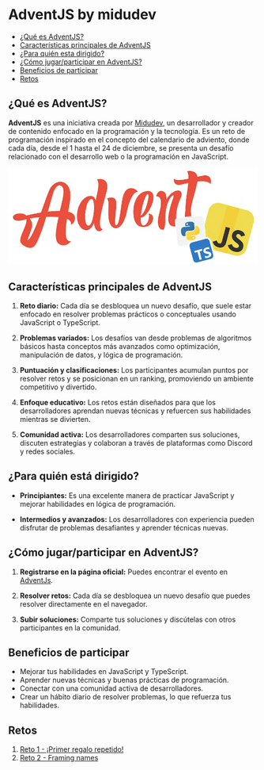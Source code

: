# AdventJS by midudev

- [¿Qué es AdventJS?](#qué-es-adventjs)
- [Características principales de AdventJS](#características-principales-de-adventjs)
- [¿Para quién esta dirigido?](#para-quién-está-dirigido)
- [¿Cómo jugar/participar en AdventJS?](#cómo-jugarparticipar-en-adventjs)
- [Beneficios de participar](#beneficios-de-participar)
- [Retos](#retos)

## ¿Qué es AdventJS?
**AdventJS** es una iniciativa creada por [Midudev](https://www.twitch.tv/midudev "Twitch midudev"), un desarrollador y creador de contenido enfocado en la programación y la tecnología. Es un reto de programación inspirado en el concepto del calendario de adviento, donde cada día, desde el 1 hasta el 24 de diciembre, se presenta un desafío relacionado con el desarrollo web o la programación en JavaScript.

<p align="center">
  <img src="Images/logo.webp" title="AdventJSLogo" alt="AdventJSLogo">
</p>

## Características principales de AdventJS

1. **Reto diario:**
    Cada día se desbloquea un nuevo desafío, que suele estar enfocado en resolver problemas prácticos o conceptuales usando JavaScript o TypeScript.

2. **Problemas variados:**
    Los desafíos van desde problemas de algoritmos básicos hasta conceptos más avanzados como optimización, manipulación de datos, y lógica de programación.

3. **Puntuación y clasificaciones:**
    Los participantes acumulan puntos por resolver retos y se posicionan en un ranking, promoviendo un ambiente competitivo y divertido.

4. **Enfoque educativo:**
    Los retos están diseñados para que los desarrolladores aprendan nuevas técnicas y refuercen sus habilidades mientras se divierten.

5. **Comunidad activa:**
    Los desarrolladores comparten sus soluciones, discuten estrategias y colaboran a través de plataformas como Discord y redes sociales.

## ¿Para quién está dirigido?
- **Principiantes:**
    Es una excelente manera de practicar JavaScript y mejorar habilidades en lógica de programación.

- **Intermedios y avanzados:**
    Los desarrolladores con experiencia pueden disfrutar de problemas desafiantes y aprender técnicas nuevas.

## ¿Cómo jugar/participar en AdventJS?
1. **Registrarse en la página oficial:**
    Puedes encontrar el evento en [AdventJs](https://adventjs.dev/ "AdventJS").

2. **Resolver retos:**
    Cada día se desbloquea un nuevo desafío que puedes resolver directamente en el navegador.

3. **Subir soluciones:**
    Comparte tus soluciones y discútelas con otros participantes en la comunidad.

## Beneficios de participar
- Mejorar tus habilidades en JavaScript y TypeScript.
- Aprender nuevas técnicas y buenas prácticas de programación.
- Conectar con una comunidad activa de desarrolladores.
- Crear un hábito diario de resolver problemas, lo que refuerza tus habilidades.

## Retos
1. [Reto 1 - ¡Primer regalo repetido!](Reto1/ "Reto 1 - ¡Primer regalo repetido!")
1. [Reto 2 - Framing names](Reto2/ "Reto 2 - Framing names")